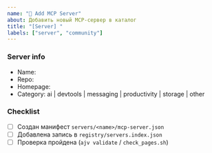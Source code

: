 ```yaml
---
name: "🚀 Add MCP Server"
about: Добавить новый MCP-сервер в каталог
title: "[Server] "
labels: ["server", "community"]
---
```


### Server info
- Name:
- Repo:
- Homepage:
- Category: ai | devtools | messaging | productivity | storage | other

### Checklist
- [ ] Создан манифест `servers/<name>/mcp-server.json`
- [ ] Добавлена запись в `registry/servers.index.json`
- [ ] Проверка пройдена (`ajv validate` / `check_pages.sh`)
